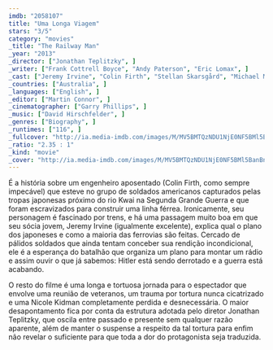 ```yaml
---
imdb: "2058107"
title: "Uma Longa Viagem"
stars: "3/5"
category: "movies"
_title: "The Railway Man"
_year: "2013"
_director: ["Jonathan Teplitzky", ]
_writer: ["Frank Cottrell Boyce", "Andy Paterson", "Eric Lomax", ]
_cast: ["Jeremy Irvine", "Colin Firth", "Stellan Skarsgård", "Michael MacKenzie", "Nicole Kidman", "Jeffrey Daunton", "Tanroh Ishida", "Tom Stokes", "Bryan Probets", ]
_countries: ["Australia", ]
_languages: ["English", ]
_editor: ["Martin Connor", ]
_cinematographer: ["Garry Phillips", ]
_music: ["David Hirschfelder", ]
_genres: ["Biography", ]
_runtimes: ["116", ]
_fullcover: "http://ia.media-imdb.com/images/M/MV5BMTQzNDU1NjE0NF5BMl5BanBnXkFtZTgwODA3NDczMDE@.jpg"
_ratio: "2.35 : 1"
_kind: "movie"
_cover: "http://ia.media-imdb.com/images/M/MV5BMTQzNDU1NjE0NF5BMl5BanBnXkFtZTgwODA3NDczMDE@._V1._SX94_SY140_.jpg"
---
```

É a história sobre um engenheiro aposentado (Colin Firth, como sempre impecável) que esteve no grupo de soldados americanos capturados pelas tropas japonesas próximo do rio Kwai na Segunda Grande Guerra e que foram escravizados para construir uma linha férrea. Ironicamente, seu personagem é fascinado por trens, e há uma passagem muito boa em que seu sócia jovem, Jeremy Irvine (igualmente excelente), explica qual o plano dos japoneses e como a maioria das ferrovias são feitas. Cercado de pálidos soldados que ainda tentam conceber sua rendição incondicional, ele é a esperança do batalhão que organiza um plano para montar um rádio e assim ouvir o que já sabemos: Hitler está sendo derrotado e a guerra está acabando.

O resto do filme é uma longa e tortuosa jornada para o espectador que envolve uma reunião de veteranos, um trauma por tortura nunca cicatrizado e uma Nicole Kidman completamente perdida e desnecessária. O maior desapontamento fica por conta da estrutura adotada pelo diretor Jonathan Teplitzky, que oscila entre passado e presente sem qualquer razão aparente, além de manter o suspense a respeito da tal tortura para enfim não revelar o suficiente para que toda a dor do protagonista seja traduzida.
